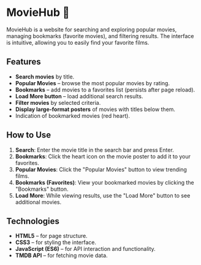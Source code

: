 # MovieHub 🎥  

MovieHub is a website for searching and exploring popular movies, managing bookmarks (favorite movies), and filtering results. The interface is intuitive, allowing you to easily find your favorite films.  

## Features  

- **Search movies** by title.  
- **Popular Movies** – browse the most popular movies by rating.  
- **Bookmarks** – add movies to a favorites list (persists after page reload).  
- **Load More button** – load additional search results.  
- **Filter movies** by selected criteria.  
- **Display large-format posters** of movies with titles below them.  
- Indication of bookmarked movies (red heart).  

## How to Use  

1. **Search**: Enter the movie title in the search bar and press Enter.  
2. **Bookmarks**: Click the heart icon on the movie poster to add it to your favorites.  
3. **Popular Movies**: Click the "Popular Movies" button to view trending films.  
4. **Bookmarks (Favorites)**: View your bookmarked movies by clicking the "Bookmarks" button.  
5. **Load More**: While viewing results, use the "Load More" button to see additional movies.  

## Technologies  

- **HTML5** – for page structure.  
- **CSS3** – for styling the interface.  
- **JavaScript (ES6)** – for API interaction and functionality.  
- **TMDB API** – for fetching movie data.
